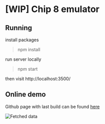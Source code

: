 # [WIP] Chip 8 emulator

## Running

install packages
> npm install

run server locally

> npm start

then visit http://localhost:3500/

## Online demo

Github page with last build can be found [here](https://grzegorzmoskal.github.io/chip8-ts/)


![Fetched data](rec.gif)
